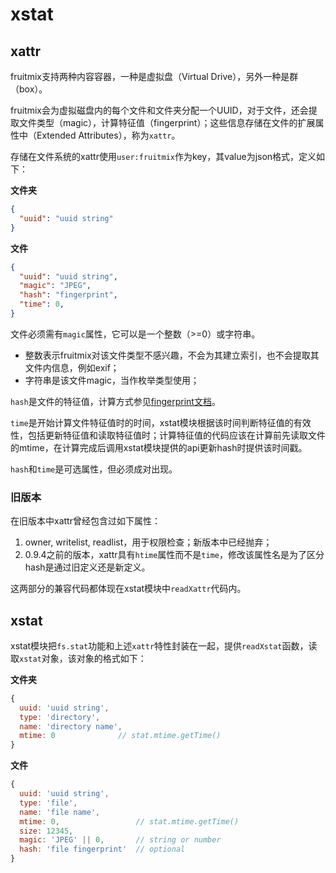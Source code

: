# xstat

## xattr

fruitmix支持两种内容容器，一种是虚拟盘（Virtual Drive），另外一种是群（box）。

fruitmix会为虚拟磁盘内的每个文件和文件夹分配一个UUID，对于文件，还会提取文件类型（magic），计算特征值（fingerprint）；这些信息存储在文件的扩展属性中（Extended Attributes），称为`xattr`。

存储在文件系统的xattr使用`user:fruitmix`作为key，其value为json格式，定义如下：

**文件夹**
```json
{
  "uuid": "uuid string"
}
```

**文件**
```json
{
  "uuid": "uuid string",
  "magic": "JPEG",
  "hash": "fingerprint",
  "time": 0,
}
```

文件必须需有`magic`属性，它可以是一个整数（>=0）或字符串。
* 整数表示fruitmix对该文件类型不感兴趣，不会为其建立索引，也不会提取其文件内信息，例如exif；
* 字符串是该文件magic，当作枚举类型使用；

`hash`是文件的特征值，计算方式参见[fingerprint文档](fingerprint.md)。

`time`是开始计算文件特征值时的时间，xstat模块根据该时间判断特征值的有效性，包括更新特征值和读取特征值时；计算特征值的代码应该在计算前先读取文件的mtime，在计算完成后调用xstat模块提供的api更新hash时提供该时间戳。

`hash`和`time`是可选属性，但必须成对出现。

### 旧版本

在旧版本中xattr曾经包含过如下属性：

1. owner, writelist, readlist，用于权限检查；新版本中已经抛弃；
2. 0.9.4之前的版本，xattr具有`htime`属性而不是`time`，修改该属性名是为了区分hash是通过旧定义还是新定义。

这两部分的兼容代码都体现在xstat模块中`readXattr`代码内。

## xstat

xstat模块把`fs.stat`功能和上述`xattr`特性封装在一起，提供`readXstat`函数，读取`xstat`对象，该对象的格式如下：

**文件夹**
```javascript
{
  uuid: 'uuid string',
  type: 'directory',
  name: 'directory name',
  mtime: 0              // stat.mtime.getTime()
}
```

**文件**
```javascript
{
  uuid: 'uuid string',
  type: 'file',
  name: 'file name',
  mtime: 0,                 // stat.mtime.getTime()
  size: 12345,
  magic: 'JPEG' || 0,       // string or number
  hash: 'file fingerprint'  // optional
}
```







